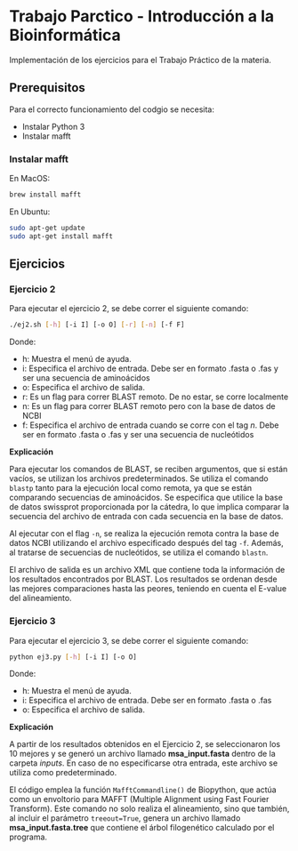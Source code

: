 # Trabajo Parctico - Introducción a la Bioinformática

Implementación de los ejercicios para el Trabajo Práctico de la materia. 

## Prerequisitos
Para el correcto funcionamiento del codgio se necesita:
- Instalar Python 3
- Instalar mafft

### Instalar mafft

En MacOS:

```bash
brew install mafft
```

En Ubuntu:

```bash
sudo apt-get update
sudo apt-get install mafft
```

## Ejercicios

### Ejercicio 2

Para ejecutar el ejercicio 2, se debe correr el siguiente comando:

```bash
./ej2.sh [-h] [-i I] [-o O] [-r] [-n] [-f F]
```

Donde:
- h: Muestra el menú de ayuda.
- i: Especifica el archivo de entrada. Debe ser en formato .fasta o .fas y ser una secuencia de aminoácidos
- o: Especifica el archivo de salida.
- r: Es un flag para correr BLAST remoto. De no estar, se corre localmente
- n: Es un flag para correr BLAST remoto pero con la base de datos de NCBI
- f: Especifica el archivo de entrada cuando se corre con el tag *n*. Debe ser en formato .fasta o .fas y ser una secuencia de nucleótidos

**Explicación**

Para ejecutar los comandos de BLAST, se reciben argumentos, que si están vacíos, se utilizan los archivos predeterminados. Se utiliza el comando ``blastp`` tanto para la ejecución local como remota, ya que se están comparando secuencias de aminoácidos. Se especifica que utilice la base de datos swissprot proporcionada por la cátedra, lo que implica comparar la secuencia del archivo de entrada con cada secuencia en la base de datos.

Al ejecutar con el flag ``-n``, se realiza la ejecución remota contra la base de datos NCBI utilizando el archivo especificado después del tag ``-f``. Además, al tratarse de secuencias de nucleótidos, se utiliza el comando ``blastn``.

El archivo de salida es un archivo XML que contiene toda la información de los resultados encontrados por BLAST. Los resultados se ordenan desde las mejores comparaciones hasta las peores, teniendo en cuenta el E-value del alineamiento. 


### Ejercicio 3

Para ejecutar el ejercicio 3, se debe correr el siguiente comando:

```bash
python ej3.py [-h] [-i I] [-o O]
```

Donde:
- h: Muestra el menú de ayuda.
- i: Especifica el archivo de entrada. Debe ser en formato .fasta o .fas
- o: Especifica el archivo de salida.

**Explicación**

A partir de los resultados obtenidos en el Ejercicio 2, se seleccionaron los 10 mejores y se generó un archivo llamado **msa_input.fasta** dentro de la carpeta *inputs*. En caso de no especificarse otra entrada, este archivo se utiliza como predeterminado.

El código emplea la función ``MafftCommandline()`` de Biopython, que actúa como un envoltorio para MAFFT (Multiple Alignment using Fast Fourier Transform). Este comando no solo realiza el alineamiento, sino que también, al incluir el parámetro ``treeout=True``, genera un archivo llamado **msa_input.fasta.tree** que contiene el árbol filogenético calculado por el programa. 

